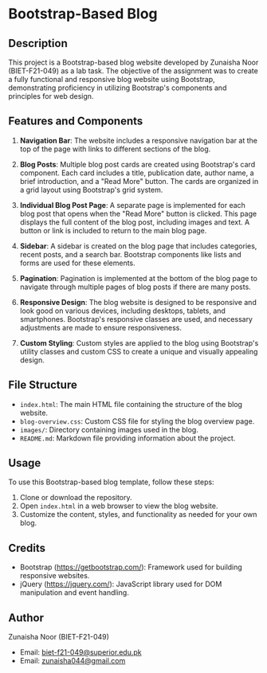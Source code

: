 # Bootstrap-Based Blog

## Description

This project is a Bootstrap-based blog website developed by Zunaisha Noor (BIET-F21-049) as a lab task. The objective of the assignment was to create a fully functional and responsive blog website using Bootstrap, demonstrating proficiency in utilizing Bootstrap's components and principles for web design.

## Features and Components

1. **Navigation Bar**: The website includes a responsive navigation bar at the top of the page with links to different sections of the blog.

2. **Blog Posts**: Multiple blog post cards are created using Bootstrap's card component. Each card includes a title, publication date, author name, a brief introduction, and a "Read More" button. The cards are organized in a grid layout using Bootstrap's grid system.

3. **Individual Blog Post Page**: A separate page is implemented for each blog post that opens when the "Read More" button is clicked. This page displays the full content of the blog post, including images and text. A button or link is included to return to the main blog page.

4. **Sidebar**: A sidebar is created on the blog page that includes categories, recent posts, and a search bar. Bootstrap components like lists and forms are used for these elements.

5. **Pagination**: Pagination is implemented at the bottom of the blog page to navigate through multiple pages of blog posts if there are many posts.

6. **Responsive Design**: The blog website is designed to be responsive and look good on various devices, including desktops, tablets, and smartphones. Bootstrap's responsive classes are used, and necessary adjustments are made to ensure responsiveness.

7. **Custom Styling**: Custom styles are applied to the blog using Bootstrap's utility classes and custom CSS to create a unique and visually appealing design.

## File Structure

- `index.html`: The main HTML file containing the structure of the blog website.
- `blog-overview.css`: Custom CSS file for styling the blog overview page.
- `images/`: Directory containing images used in the blog.
- `README.md`: Markdown file providing information about the project.

## Usage

To use this Bootstrap-based blog template, follow these steps:

1. Clone or download the repository.
2. Open `index.html` in a web browser to view the blog website.
3. Customize the content, styles, and functionality as needed for your own blog.

## Credits

- Bootstrap (https://getbootstrap.com/): Framework used for building responsive websites.
- jQuery (https://jquery.com/): JavaScript library used for DOM manipulation and event handling.

## Author

Zunaisha Noor (BIET-F21-049)

- Email: biet-f21-049@superior.edu.pk
- Email: zunaisha044@gmail.com
